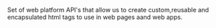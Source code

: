 Set of web platform API's that allow us to create custom,reusable and encapsulated html tags to use in web pages aand web apps. 